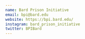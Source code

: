 ```yaml
---
name: Bard Prison Initiative
email: bpi@bard.edu
website: https://bpi.bard.edu/
instagram: bard_prison_initiative
twitter: BPIBard
---
```

